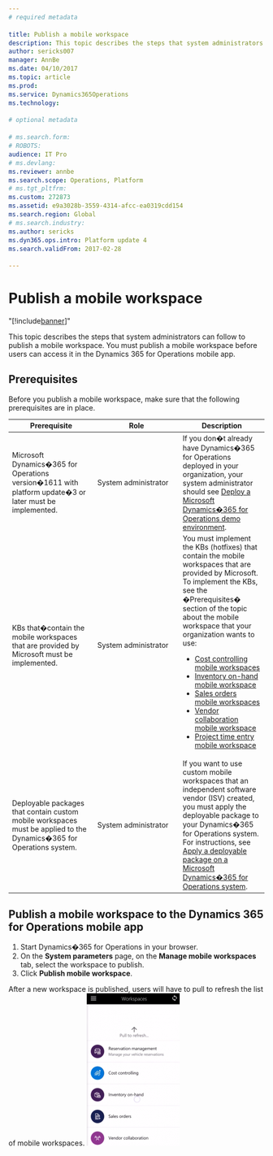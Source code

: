 ```yaml
---
# required metadata

title: Publish a mobile workspace
description: This topic describes the steps that system administrators can follow to publish a mobile workspace. You must publish a mobile workspace before users can access it in the Dynamics 365 for Operations mobile app. 
author: sericks007
manager: AnnBe
ms.date: 04/10/2017
ms.topic: article
ms.prod: 
ms.service: Dynamics365Operations
ms.technology: 

# optional metadata

# ms.search.form: 
# ROBOTS: 
audience: IT Pro
# ms.devlang: 
ms.reviewer: annbe
ms.search.scope: Operations, Platform
# ms.tgt_pltfrm: 
ms.custom: 272873
ms.assetid: e9a3028b-3559-4314-afcc-ea0319cdd154
ms.search.region: Global
# ms.search.industry: 
ms.author: sericks
ms.dyn365.ops.intro: Platform update 4
ms.search.validFrom: 2017-02-28

---
```


# Publish a mobile workspace
"[!include[banner](includes/banner.md)]"


This topic describes the steps that system administrators can follow to publish a mobile workspace. You must publish a mobile workspace before users can access it in the Dynamics 365 for Operations mobile app. 

Prerequisites
-------------

Before you publish a mobile workspace, make sure that the following prerequisites are in place.

<table>
<colgroup>
<col width="33%" />
<col width="33%" />
<col width="33%" />
</colgroup>
<thead>
<tr class="header">
<th>Prerequisite</th>
<th>Role</th>
<th>Description</th>
</tr>
</thead>
<tbody>
<tr class="odd">
<td>Microsoft Dynamics�365 for Operations version�1611 with platform update�3 or later must be implemented.</td>
<td>System administrator</td>
<td>If you don�t already have Dynamics�365 for Operations deployed in your organization, your system administrator should see <a href="http://ax.help.dynamics.com/en/wiki/deploy-an-ax7-demo-environment/">Deploy a Microsoft Dynamics�365 for Operations demo environment</a>.</td>
</tr>
<tr class="even">
<td>KBs that�contain the mobile workspaces that are provided by Microsoft must be implemented.</td>
<td>System administrator</td>
<td>You must implement the KBs (hotfixes) that contain the mobile workspaces that are provided by Microsoft. To implement the KBs, see the �Prerequisites� section of the topic about the mobile workspace that your organization wants to use:
<ul>
<li><a href="http://ax.help.dynamics.com/en/wiki/cost-controlling-mobile-workspace/">Cost controlling mobile workspaces</a></li>
<li><a href="http://ax.help.dynamics.com/en/wiki/inventory-on-hand-mobile-workspace/">Inventory on-hand mobile workspace</a></li>
<li><a href="http://ax.help.dynamics.com/en/wiki/sales-orders-mobile-workspace/">Sales orders mobile workspaces</a></li>
<li><a href="http://ax.help.dynamics.com/en/wiki/vendor-collaboration-mobile-workspace/">Vendor collaboration mobile workspace</a></li>
<li><a href="http://ax.help.dynamics.com/en/wiki/project-time-entry-mobile-workspace-for-dynamics-365-for-operations/">Project time entry mobile workspace</a></li>
</ul></td>
</tr>
<tr class="odd">
<td>Deployable packages that contain custom mobile workspaces must be applied to the Dynamics�365 for Operations system.</td>
<td>System administrator</td>
<td>If you want to use custom mobile workspaces that an independent software vendor (ISV) created, you must apply the deployable package to your Dynamics�365 for Operations system. For instructions, see <a href="http://ax.help.dynamics.com/en/wiki/apply-a-deployable-package-on-a-dynamics-ax-system/">Apply a deployable package on a Microsoft Dynamics�365 for Operations system</a>.</td>
</tr>
</tbody>
</table>

## Publish a mobile workspace to the Dynamics 365 for Operations mobile app
1.  Start Dynamics�365 for Operations in your browser.
2.  On the **System parameters** page, on the **Manage mobile workspaces** tab, select the workspace to publish.
3.  Click **Publish mobile workspace**.

After a new workspace is published, users will have to pull to refresh the list of mobile workspaces. [![Pull to refresh](./media/pull-to-refresh-list-of-workspaces-183x300.png)](./media/pull-to-refresh-list-of-workspaces.png)


